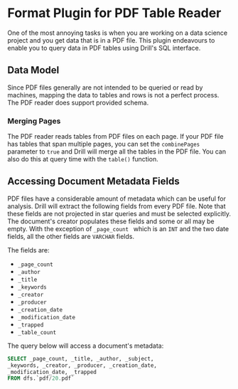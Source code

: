 # Format Plugin for PDF Table Reader
One of the most annoying tasks is when you are working on a data science project and you get data that is in a PDF file. This plugin endeavours to enable you to query data in
 PDF tables using Drill's SQL interface.  

## Data Model
Since PDF files generally are not intended to be queried or read by machines, mapping the data to tables and rows is not a perfect process.  The PDF reader does support 
provided schema. 

### Merging Pages
The PDF reader reads tables from PDF files on each page.  If your PDF file has tables that span multiple pages, you can set the `combinePages` parameter to `true` and Drill 
will merge all the tables in the PDF file.  You can also do this at query time with the `table()` function.

## Accessing Document Metadata Fields
PDF files have a considerable amount of metadata which can be useful for analysis.  Drill will extract the following fields from every PDF file.  Note that these fields are not
 projected in star queries and must be selected explicitly.  The document's creator populates these fields and some or all may be empty. With the exception of `_page_count
 ` which is an `INT` and the two date fields, all the other fields are `VARCHAR` fields.
 
 The fields are:
 * `_page_count`
 * `_author`
 * `_title`
 * `_keywords`
 * `_creator`
 * `_producer`
 * `_creation_date`
 * `_modification_date`
 * `_trapped`
 * `_table_count`
 
 The query below will access a document's metadata:
 
 ```sql
SELECT _page_count, _title, _author, _subject, 
_keywords, _creator, _producer, _creation_date, 
_modification_date, _trapped 
FROM dfs.`pdf/20.pdf`
```
